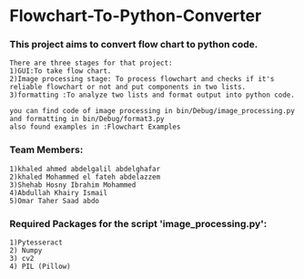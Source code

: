 # Flowchart-To-Python-Converter
 
### This project aims to convert flow chart to python code.

```
There are three stages for that project:
1)GUI:To take flow chart.
2)Image processing stage: To process flowchart and checks if it's reliable flowchart or not and put components in two lists.
3)formatting :To analyze two lists and format output into python code.

you can find code of image processing in bin/Debug/image_processing.py
and formatting in bin/Debug/format3.py
also found examples in :Flowchart Examples
```


### Team Members:

```
1)khaled ahmed abdelgalil abdelghafar
2)khaled Mohammed el fateh abdelazzem
3)Shehab Hosny Ibrahim Mohammed
4)Abdullah Khairy Ismail
5)Omar Taher Saad abdo
```


### Required Packages for the script 'image_processing.py':


```
1)Pytesseract
2) Numpy
3) cv2
4) PIL (Pillow)
```
